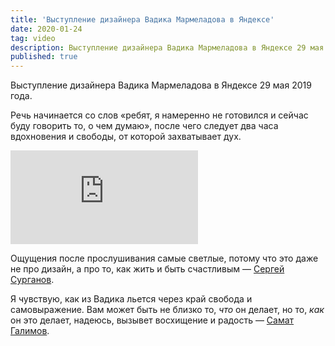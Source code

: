 ```yaml
---
title: 'Выступление дизайнера Вадика Мармеладова в Яндексe'
date: 2020-01-24
tag: video
description: Выступление дизайнера Вадика Мармеладова в Яндексе 29 мая 2019 года.
published: true
---
```


Выступление дизайнера Вадика Мармеладова в Яндексе 29 мая 2019 года.

Речь начинается со слов «ребят, я намеренно не готовился и сейчас буду говорить то, о чем думаю», после чего следует два часа вдохновения и свободы, от которой захватывает дух.

<div class="youtube"><iframe src="https://www.youtube.com/embed/CKBA-ABD1Fw" frameborder="0" allowfullscreen></iframe></div>

Ощущения после прослушивания самые светлые, потому что это даже не про дизайн, а про то, как жить и быть счастливым — [Сергей Сурганов](https://t.me/internet9000/4377).

Я чувствую, как из Вадика льется через край свобода и самовыражение. Вам может быть не близко то, _что_ он делает, но то, _как_ он это делает, надеюсь, вызывет восхищение и радость — [Самат Галимов](https://t.me/ctodaily/952).
